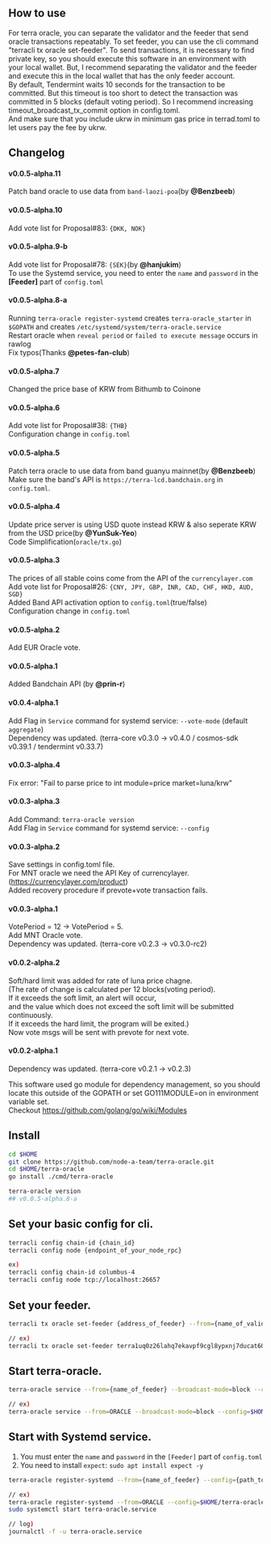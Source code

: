 ## How to use
For terra oracle, you can separate the validator and the feeder that send oracle transactions repeatably. To set feeder, you can use the cli command "terracli tx oracle set-feeder". To send transactions, it is necessary to find private key, so you should execute this software in an environment with your local wallet. But, I recommend separating the validator and the feeder and execute this in the local wallet that has the only feeder account.  
By default, Tendermint waits 10 seconds for the transaction to be committed. But this timeout is too short to detect the transaction was committed in 5 blocks (default voting period). So I recommend increasing timeout_broadcast_tx_commit option in config.toml.  
And make sure that you include ukrw in minimum gas price in terrad.toml to let users pay the fee by ukrw.  

## Changelog
#### v0.0.5-alpha.11
Patch band oracle to use data from `band-laozi-poa`(by <strong>@Benzbeeb</strong>)  
 

#### v0.0.5-alpha.10
Add vote list for Proposal#83: `{DKK, NOK}`  

#### v0.0.5-alpha.9-b
Add vote list for Proposal#78: `{SEK}`(by <strong>@hanjukim</strong>)    
To use the Systemd service, you need to enter the `name` and `password` in the **[Feeder]** part of `config.toml`  

#### v0.0.5-alpha.8-a
Running `terra-oracle register-systemd` creates `terra-oracle_starter` in `$GOPATH` and creates `/etc/systemd/system/terra-oracle.service`   
Restart oracle when `reveal period` or `failed to execute message` occurs in rawlog  
Fix typos(Thanks <strong>@petes-fan-club</strong>)  

#### v0.0.5-alpha.7
Changed the price base of KRW from Bithumb to Coinone  

#### v0.0.5-alpha.6
Add vote list for Proposal#38: `{THB}`   
Configuration change in `config.toml`

#### v0.0.5-alpha.5
Patch terra oracle to use data from band guanyu mainnet(by <strong>@Benzbeeb</strong>)  
Make sure the band's API is `https://terra-lcd.bandchain.org` in `config.toml`.

#### v0.0.5-alpha.4
Update price server is using USD quote instead KRW & also seperate KRW from the USD price(by <strong>@YunSuk-Yeo</strong>)   
Code Simplification(`oracle/tx.go`)   

#### v0.0.5-alpha.3
The prices of all stable coins come from the API of the `currencylayer.com`  
Add vote list for Proposal#26: `{CNY, JPY, GBP, INR, CAD, CHF, HKD, AUD, SGD}`  
Added Band API activation option to `config.toml`(true/false)  
Configuration change in `config.toml`  

#### v0.0.5-alpha.2
Add EUR Oracle vote.   

#### v0.0.5-alpha.1
Added Bandchain API (by <strong>@prin-r</strong>)

#### v0.0.4-alpha.1
Add Flag in `Service` command for systemd service: `--vote-mode` (default `aggregate`)  
Dependency was updated. (terra-core v0.3.0 -> v0.4.0 / cosmos-sdk v0.39.1 / tendermint v0.33.7)  

#### v0.0.3-alpha.4
Fix error: "Fail to parse price to int    module=price market=luna/krw"

#### v0.0.3-alpha.3
Add Command: `terra-oracle version`  
Add Flag in `Service` command for systemd service: `--config`  

#### v0.0.3-alpha.2
Save settings in config.toml file.  
For MNT oracle we need the API Key of currencylayer. (https://currencylayer.com/product)  
Added recovery procedure if prevote+vote transaction fails.

#### v0.0.3-alpha.1
VotePeriod = 12 -> VotePeriod = 5.  
Add MNT Oracle vote.  
Dependency was updated. (terra-core v0.2.3 -> v0.3.0-rc2)

#### v0.0.2-alpha.2
Soft/hard limit was added for rate of luna price chagne.  
(The rate of change is calculated per 12 blocks(voting period).  
If it exceeds the soft limit, an alert will occur,  
and the value which does not exceed the soft limit will be submitted continuously.  
If it exceeds the hard limit, the program will be exited.)  
Now vote msgs will be sent with prevote for next vote.  

#### v0.0.2-alpha.1
Dependency was updated. (terra-core v0.2.1 -> v0.2.3)  



This software used go module for dependency management, so you should locate this outside of the GOPATH or set GO111MODULE=on in environment variable set.  
Checkout https://github.com/golang/go/wiki/Modules  

## Install
```bash
cd $HOME
git clone https://github.com/node-a-team/terra-oracle.git
cd $HOME/terra-oracle 
go install ./cmd/terra-oracle

terra-oracle version
## v0.0.5-alpha.8-a
```

## Set your basic config for cli.

```bash
terracli config chain-id {chain_id}
terracli config node {endpoint_of_your_node_rpc}

ex)
terracli config chain-id columbus-4
terracli config node tcp://localhost:26657
```

## Set your feeder.

```bash
terracli tx oracle set-feeder {address_of_feeder} --from={name_of_validator_account} --fees 35610000ukrw 

// ex)
terracli tx oracle set-feeder terra1uq0z26lahq7ekavpf9cgl8ypxnj7ducat60a4w --from=VALIDATOR --fees 35610000ukrw 
```

## Start terra-oracle.
  
```sh
terra-oracle service --from={name_of_feeder} --broadcast-mode=block --config={path_to_config.toml} --vote-mode aggregate

// ex)
terra-oracle service --from=ORACLE --broadcast-mode=block --config=$HOME/terra-oracle --vote-mode aggregate
```

## Start with Systemd service.
1. You must enter the `name` and `password` in the `[Feeder]` part of `config.toml`  
2. You need to install `expect`: `sudo apt install expect -y`  
```sh
terra-oracle register-systemd --from={name_of_feeder} --config={path_to_config.toml}

// ex)
terra-oracle register-systemd --from=ORACLE --config=$HOME/terra-oracle
sudo systemctl start terra-oracle.service

// log)
journalctl -f -u terra-oracle.service

```
